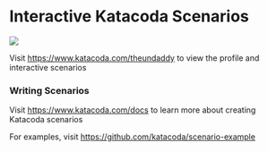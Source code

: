 # Interactive Katacoda Scenarios

[![](http://shields.katacoda.com/katacoda/theundaddy/count.svg)](https://www.katacoda.com/theundaddy "Get your profile on Katacoda.com")

Visit https://www.katacoda.com/theundaddy to view the profile and interactive scenarios

### Writing Scenarios
Visit https://www.katacoda.com/docs to learn more about creating Katacoda scenarios

For examples, visit https://github.com/katacoda/scenario-example
